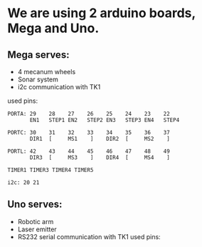 
# We are using 2 arduino boards, Mega and Uno.
## Mega serves:
* 4 mecanum wheels
* Sonar system
* i2c communication with TK1

used pins:
```
PORTA: 29    28    27    26    25    24    23    22
       EN1   STEP1 EN2   STEP2 EN3   STEP3 EN4   STEP4

PORTC: 30    31    32    33    34    35    36    37
       DIR1  [     MS1    ]    DIR2  [     MS2    ]

PORTL: 42    43    44    45    46    47    48    49
       DIR3  [     MS3    ]    DIR4  [     MS4    ]

TIMER1 TIMER3 TIMER4 TIMER5

i2c: 20 21
```

## Uno serves:
* Robotic arm
* Laser emitter
* RS232 serial communication with TK1
used pins:
```

```
